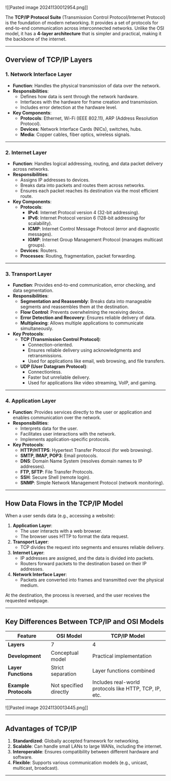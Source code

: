 ![[Pasted image 20241130012954.png]]

The **TCP/IP Protocol Suite** (Transmission Control Protocol/Internet Protocol) is the foundation of modern networking. It provides a set of protocols for end-to-end communication across interconnected networks. Unlike the OSI model, it has a **4-layer architecture** that is simpler and practical, making it the backbone of the internet.

---

## Overview of TCP/IP Layers

### 1. **Network Interface Layer**
- **Function**: Handles the physical transmission of data over the network.
- **Responsibilities**:
  - Defines how data is sent through the network hardware.
  - Interfaces with the hardware for frame creation and transmission.
  - Includes error detection at the hardware level.
- **Key Components**:
  - **Protocols**: Ethernet, Wi-Fi (IEEE 802.11), ARP (Address Resolution Protocol).
  - **Devices**: Network Interface Cards (NICs), switches, hubs.
  - **Media**: Copper cables, fiber optics, wireless signals.

---

### 2. **Internet Layer**
- **Function**: Handles logical addressing, routing, and data packet delivery across networks.
- **Responsibilities**:
  - Assigns IP addresses to devices.
  - Breaks data into packets and routes them across networks.
  - Ensures each packet reaches its destination via the most efficient route.
- **Key Components**:
  - **Protocols**:
    - **IPv4**: Internet Protocol version 4 (32-bit addressing).
    - **IPv6**: Internet Protocol version 6 (128-bit addressing for scalability).
    - **ICMP**: Internet Control Message Protocol (error and diagnostic messages).
    - **IGMP**: Internet Group Management Protocol (manages multicast groups).
  - **Devices**: Routers.
  - **Processes**: Routing, fragmentation, packet forwarding.

---

### 3. **Transport Layer**
- **Function**: Provides end-to-end communication, error checking, and data segmentation.
- **Responsibilities**:
  - **Segmentation and Reassembly**: Breaks data into manageable segments and reassembles them at the destination.
  - **Flow Control**: Prevents overwhelming the receiving device.
  - **Error Detection and Recovery**: Ensures reliable delivery of data.
  - **Multiplexing**: Allows multiple applications to communicate simultaneously.
- **Key Protocols**:
  - **TCP (Transmission Control Protocol)**:
    - Connection-oriented.
    - Ensures reliable delivery using acknowledgments and retransmissions.
    - Used for applications like email, web browsing, and file transfers.
  - **UDP (User Datagram Protocol)**:
    - Connectionless.
    - Faster but unreliable delivery.
    - Used for applications like video streaming, VoIP, and gaming.

---

### 4. **Application Layer**
- **Function**: Provides services directly to the user or application and enables communication over the network.
- **Responsibilities**:
  - Interprets data for the user.
  - Facilitates user interactions with the network.
  - Implements application-specific protocols.
- **Key Protocols**:
  - **HTTP/HTTPS**: Hypertext Transfer Protocol (for web browsing).
  - **SMTP, IMAP, POP3**: Email protocols.
  - **DNS**: Domain Name System (resolves domain names to IP addresses).
  - **FTP, SFTP**: File Transfer Protocols.
  - **SSH**: Secure Shell (remote login).
  - **SNMP**: Simple Network Management Protocol (network monitoring).

---

## How Data Flows in the TCP/IP Model

When a user sends data (e.g., accessing a website):
1. **Application Layer**:
   - The user interacts with a web browser.
   - The browser uses HTTP to format the data request.
2. **Transport Layer**:
   - TCP divides the request into segments and ensures reliable delivery.
3. **Internet Layer**:
   - IP addresses are assigned, and the data is divided into packets.
   - Routers forward packets to the destination based on their IP addresses.
4. **Network Interface Layer**:
   - Packets are converted into frames and transmitted over the physical medium.

At the destination, the process is reversed, and the user receives the requested webpage.

---

## Key Differences Between TCP/IP and OSI Models

| Feature                 | OSI Model                | TCP/IP Model              |
|-------------------------|--------------------------|---------------------------|
| **Layers**              | 7                       | 4                         |
| **Development**         | Conceptual model         | Practical implementation  |
| **Layer Functions**     | Strict separation        | Layer functions combined  |
| **Example Protocols**   | Not specified directly   | Includes real-world protocols like HTTP, TCP, IP, etc. |
![[Pasted image 20241130013445.png]]


---

## Advantages of TCP/IP

1. **Standardized**: Globally accepted framework for networking.
2. **Scalable**: Can handle small LANs to large WANs, including the internet.
3. **Interoperable**: Ensures compatibility between different hardware and software.
4. **Flexible**: Supports various communication models (e.g., unicast, multicast, broadcast).

---


